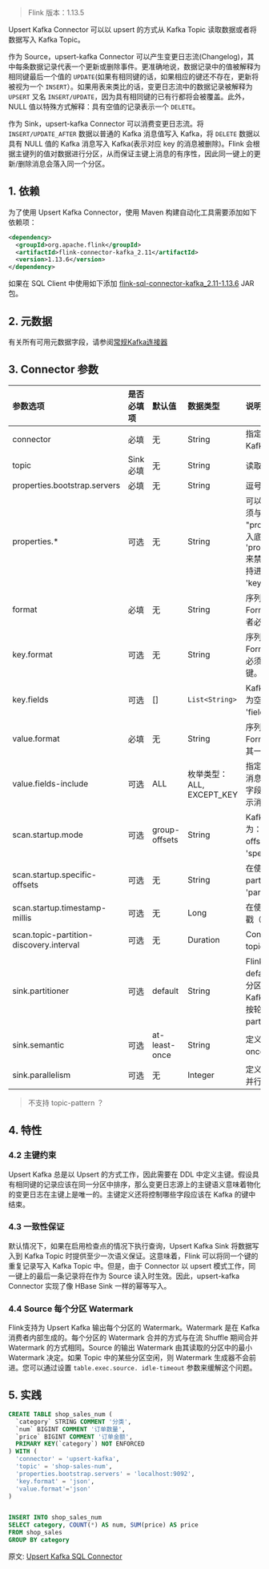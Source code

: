 > Flink 版本：1.13.5

Upsert Kafka Connector 可以以 upsert 的方式从 Kafka Topic 读取数据或者将数据写入 Kafka Topic。

作为 Source，upsert-kafka Connector 可以产生变更日志流(Changelog)，其中每条数据记录代表一个更新或删除事件。更准确地说，数据记录中的值被解释为相同键最后一个值的 `UPDATE`(如果有相同键的话，如果相应的键还不存在，更新将被视为一个 `INSERT`）。如果用表来类比的话，变更日志流中的数据记录被解释为 `UPSERT` 又名 `INSERT/UPDATE`，因为具有相同键的已有行都将会被覆盖。此外，NULL 值以特殊方式解释：具有空值的记录表示一个 `DELETE`。

作为 Sink，upsert-kafka Connector 可以消费变更日志流。将 `INSERT/UPDATE_AFTER` 数据以普通的 Kafka 消息值写入 Kafka，将 `DELETE` 数据以具有 NULL 值的 Kafka 消息写入 Kafka(表示对应 key 的消息被删除)。Flink 会根据主键列的值对数据进行分区，从而保证主键上消息的有序性，因此同一键上的更新/删除消息会落入同一个分区。

## 1. 依赖

为了使用 Upsert Kafka Connector，使用 Maven 构建自动化工具需要添加如下依赖项：
```xml
<dependency>
  <groupId>org.apache.flink</groupId>
  <artifactId>flink-connector-kafka_2.11</artifactId>
  <version>1.13.6</version>
</dependency>
```
如果在 SQL Client 中使用如下添加 [flink-sql-connector-kafka_2.11-1.13.6](https://repo.maven.apache.org/maven2/org/apache/flink/flink-sql-connector-kafka_2.11/1.13.6/flink-sql-connector-kafka_2.11-1.13.6.jar) JAR 包。

## 2. 元数据

有关所有可用元数据字段，请参阅[常规Kafka连接器](https://smartsi.blog.csdn.net/article/details/153140833)

## 3. Connector 参数

| 参数选项 | 是否必填项 | 默认值 | 数据类型 | 说明 |
| :------------- | :------------- | :------------- | :------------- | :------------- |
| connector | 必填 | 无 | String | 指定使用的 Connector 名称，对于 Upsert Kafka 为 'upsert-kafka' |
| topic | Sink 必填	| 无 | String | 读取或者写入的 Kafka Topic 名称 |
| properties.bootstrap.servers | 必填 | 无 | String | 逗号分隔的 Kafka Broker 列表 |
| properties.* | 可选	| 无 |	String | 可以设置和传递的任意 Kafka 配置项。后缀名必须与 [Kafka 文档](https://kafka.apache.org/documentation/#configuration)中的相匹配。Flink 会删除 "properties." 前缀并将变换后的配置键和值传入底层的 Kafka 客户端。例如，你可以通过 'properties.allow.auto.create.topics' = 'false' 来禁用 topic 的自动创建。但是某些配置项不支持进行配置，因为 Flink 会覆盖这些配置，例如 'key.deserializer' 和 'value.deserializer'。|
| format | 必填 |	无	| String | 序列化或反序列化 Kafka 消息 Value 部分的 Format。注意：该配置项和 'value.format' 二者必需其一。|
| key.format | 可选	| 无 |	String | 序列化和反序列化 Kafka 消息 Key 部分的 Format。注意：该配置项与 'key.fields' 配置项必须成对出现。否则 Kafka 记录将使用空值作为键。|
| key.fields | 可选	| [] | `List<String>`	| Kafka 消息 Key 字段列表。默认情况下该列表为空，即消息 Key 没有定义。列表格式为 'field1;field2'。|
| value.format | 必填 |	无 |	String | 序列化和反序列化 Kafka 消息 Value 部分的 Format。注意：该配置项和 'format' 二者必需其一。|
| value.fields-include | 可选	| ALL |	枚举类型：ALL, EXCEPT_KEY | 指定在解析 Kafka 消息 Value 部分时是否包含消息 Key 字段的策略。默认值为 'ALL' 表示所有字段都包含在消息 Value 中。EXCEPT_KEY 表示消息消息 Key 不包含在消息 Value 中。|
| scan.startup.mode | 可选 | group-offsets | String |	Kafka Consumer 的启动模式。有效值为：'earliest-offset'，'latest-offset'，'group-offsets'，'timestamp' 和 'specific-offsets'。|
| scan.startup.specific-offsets | 可选 | 无 | String | 在使用 'specific-offsets' 启动模式时为每个 partition 指定 offset，例如 'partition:0,offset:42;partition:1,offset:300'。|
| scan.startup.timestamp-millis | 可选 | 无 | Long | 在使用 'timestamp' 启动模式时指定启动的时间戳（单位毫秒）。|
| scan.topic-partition-discovery.interval | 可选 | 无 | Duration	| Consumer 周期自动发现动态创建的 Kafka topic 和 partition 的时间间隔。|
| sink.partitioner | 可选 | default | String | Flink partition 到 Kafka partition 的映射关系。default：使用 Kafka 默认的分区器对消息进行分区。fixed：每个 Flink partition 对应最多一个 Kafka partition。round-robin：Flink partition 按轮循（round-robin）的模式对应到 Kafka partition。只有当未指定消息 Key 时生效。|
| sink.semantic | 可选 | at-least-once | String	| 定义 Kafka Sink 的语义。有效值为 'at-least-once'，'exactly-once' 和 'none'。|
| sink.parallelism | 可选	| 无 | Integer |	定义 Kafka Sink 算子的并行度。默认情况下，并行度由框架定义为与上游串联的算子相同。|

> 不支持 topic-pattern ？

## 4. 特性

### 4.2 主键约束

Upsert Kafka 总是以 Upsert 的方式工作，因此需要在 DDL 中定义主键。假设具有相同键的记录应该在同一分区中排序，那么变更日志源上的主键语义意味着物化的变更日志在主键上是唯一的。主键定义还将控制哪些字段应该在 Kafka 的键中结束。

### 4.3 一致性保证

默认情况下，如果在启用检查点的情况下执行查询，Upsert Kafka Sink 将数据写入到 Kafka Topic 时提供至少一次语义保证。这意味着，Flink 可以将同一个键的重复记录写入 Kafka Topic 中。但是，由于 Connector 以 upsert 模式工作，同一键上的最后一条记录将在作为 Source 读入时生效。因此，upsert-kafka Connector 实现了像 HBase Sink 一样的幂等写入。

### 4.4 Source 每个分区 Watermark

Flink支持为 Upsert Kafka 输出每个分区的 Watermark。Watermark 是在 Kafka 消费者内部生成的。每个分区的 Watermark 合并的方式与在流 Shuffle 期间合并 Watermark 的方式相同。Source 的输出 Watermark 由其读取的分区中的最小 Watermark 决定。如果 Topic 中的某些分区空闲，则 Watermark 生成器不会前进。您可以通过设置 `table.exec.source. idle-timeout` 参数来缓解这个问题。

## 5. 实践

```sql
CREATE TABLE shop_sales_num (
  `category` STRING COMMENT '分类',
  `num` BIGINT COMMENT '订单数量',
  `price` BIGINT COMMENT '订单金额',
  PRIMARY KEY(`category`) NOT ENFORCED
) WITH (
  'connector' = 'upsert-kafka',
  'topic' = 'shop-sales-num',
  'properties.bootstrap.servers' = 'localhost:9092',
  'key.format' = 'json',
  'value.format'='json'
)


INSERT INTO shop_sales_num
SELECT category, COUNT(*) AS num, SUM(price) AS price
FROM shop_sales
GROUP BY category
```




原文: [Upsert Kafka SQL Connector](https://ci.apache.org/projects/flink/flink-docs-release-1.13/docs/connectors/table/upsert-kafka/)
